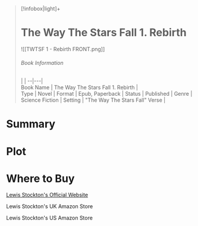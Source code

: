 > [!infobox|light]+  
> # The Way The Stars Fall 1. Rebirth    
> ![[TWTSF 1 - Rebirth FRONT.png]]
> ###### Book Information
>  |   |
> --|---|  
> Book Name | The Way The Stars Fall 1. Rebirth |  
> Type | Novel |
> Format | Epub, Paperback | 
> Status | Published | 
> Genre | Science Fiction | 
> Setting | "The Way The Stars Fall" Verse | 

# Summary

# Plot

# Where to Buy

[Lewis Stockton's Official Website](https://www.lewisstockton.com/store)

Lewis Stockton's UK Amazon Store

Lewis Stockton's US Amazon Store